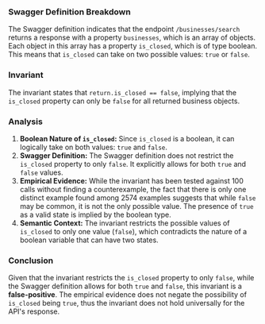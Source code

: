 ### Swagger Definition Breakdown
The Swagger definition indicates that the endpoint `/businesses/search` returns a response with a property `businesses`, which is an array of objects. Each object in this array has a property `is_closed`, which is of type boolean. This means that `is_closed` can take on two possible values: `true` or `false`.

### Invariant
The invariant states that `return.is_closed == false`, implying that the `is_closed` property can only be `false` for all returned business objects.

### Analysis
1. **Boolean Nature of `is_closed`:** Since `is_closed` is a boolean, it can logically take on both values: `true` and `false`. 
2. **Swagger Definition:** The Swagger definition does not restrict the `is_closed` property to only `false`. It explicitly allows for both `true` and `false` values.
3. **Empirical Evidence:** While the invariant has been tested against 100 calls without finding a counterexample, the fact that there is only one distinct example found among 2574 examples suggests that while `false` may be common, it is not the only possible value. The presence of `true` as a valid state is implied by the boolean type.
4. **Semantic Context:** The invariant restricts the possible values of `is_closed` to only one value (`false`), which contradicts the nature of a boolean variable that can have two states.

### Conclusion
Given that the invariant restricts the `is_closed` property to only `false`, while the Swagger definition allows for both `true` and `false`, this invariant is a **false-positive**. The empirical evidence does not negate the possibility of `is_closed` being `true`, thus the invariant does not hold universally for the API's response.
